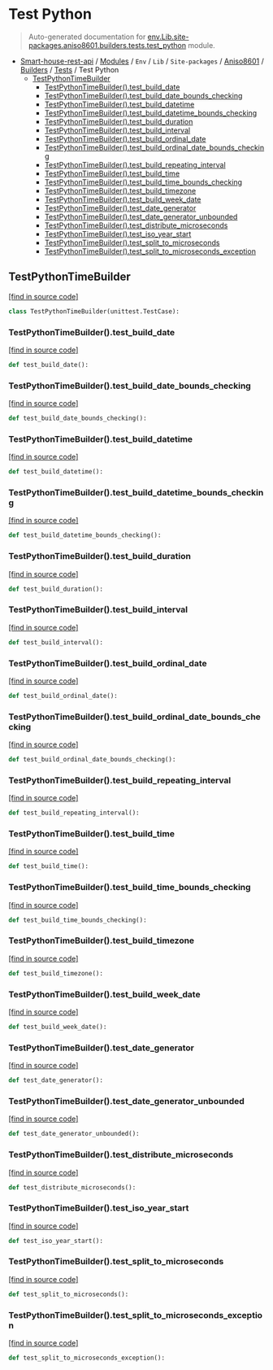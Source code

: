 # Test Python

> Auto-generated documentation for [env.Lib.site-packages.aniso8601.builders.tests.test_python](..\..\..\..\..\..\..\env\Lib\site-packages\aniso8601\builders\tests\test_python.py) module.

- [Smart-house-rest-api](..\..\..\..\..\..\README.md#description) / [Modules](..\..\..\..\..\..\MODULES.md#smart-house-rest-api-modules) / `Env` / `Lib` / `Site-packages` / [Aniso8601](..\..\index.md#aniso8601) / [Builders](..\index.md#builders) / [Tests](index.md#tests) / Test Python
    - [TestPythonTimeBuilder](#testpythontimebuilder)
        - [TestPythonTimeBuilder().test_build_date](#testpythontimebuildertest_build_date)
        - [TestPythonTimeBuilder().test_build_date_bounds_checking](#testpythontimebuildertest_build_date_bounds_checking)
        - [TestPythonTimeBuilder().test_build_datetime](#testpythontimebuildertest_build_datetime)
        - [TestPythonTimeBuilder().test_build_datetime_bounds_checking](#testpythontimebuildertest_build_datetime_bounds_checking)
        - [TestPythonTimeBuilder().test_build_duration](#testpythontimebuildertest_build_duration)
        - [TestPythonTimeBuilder().test_build_interval](#testpythontimebuildertest_build_interval)
        - [TestPythonTimeBuilder().test_build_ordinal_date](#testpythontimebuildertest_build_ordinal_date)
        - [TestPythonTimeBuilder().test_build_ordinal_date_bounds_checking](#testpythontimebuildertest_build_ordinal_date_bounds_checking)
        - [TestPythonTimeBuilder().test_build_repeating_interval](#testpythontimebuildertest_build_repeating_interval)
        - [TestPythonTimeBuilder().test_build_time](#testpythontimebuildertest_build_time)
        - [TestPythonTimeBuilder().test_build_time_bounds_checking](#testpythontimebuildertest_build_time_bounds_checking)
        - [TestPythonTimeBuilder().test_build_timezone](#testpythontimebuildertest_build_timezone)
        - [TestPythonTimeBuilder().test_build_week_date](#testpythontimebuildertest_build_week_date)
        - [TestPythonTimeBuilder().test_date_generator](#testpythontimebuildertest_date_generator)
        - [TestPythonTimeBuilder().test_date_generator_unbounded](#testpythontimebuildertest_date_generator_unbounded)
        - [TestPythonTimeBuilder().test_distribute_microseconds](#testpythontimebuildertest_distribute_microseconds)
        - [TestPythonTimeBuilder().test_iso_year_start](#testpythontimebuildertest_iso_year_start)
        - [TestPythonTimeBuilder().test_split_to_microseconds](#testpythontimebuildertest_split_to_microseconds)
        - [TestPythonTimeBuilder().test_split_to_microseconds_exception](#testpythontimebuildertest_split_to_microseconds_exception)

## TestPythonTimeBuilder

[[find in source code]](..\..\..\..\..\..\..\env\Lib\site-packages\aniso8601\builders\tests\test_python.py#L21)

```python
class TestPythonTimeBuilder(unittest.TestCase):
```

### TestPythonTimeBuilder().test_build_date

[[find in source code]](..\..\..\..\..\..\..\env\Lib\site-packages\aniso8601\builders\tests\test_python.py#L22)

```python
def test_build_date():
```

### TestPythonTimeBuilder().test_build_date_bounds_checking

[[find in source code]](..\..\..\..\..\..\..\env\Lib\site-packages\aniso8601\builders\tests\test_python.py#L93)

```python
def test_build_date_bounds_checking():
```

### TestPythonTimeBuilder().test_build_datetime

[[find in source code]](..\..\..\..\..\..\..\env\Lib\site-packages\aniso8601\builders\tests\test_python.py#L272)

```python
def test_build_datetime():
```

### TestPythonTimeBuilder().test_build_datetime_bounds_checking

[[find in source code]](..\..\..\..\..\..\..\env\Lib\site-packages\aniso8601\builders\tests\test_python.py#L294)

```python
def test_build_datetime_bounds_checking():
```

### TestPythonTimeBuilder().test_build_duration

[[find in source code]](..\..\..\..\..\..\..\env\Lib\site-packages\aniso8601\builders\tests\test_python.py#L358)

```python
def test_build_duration():
```

### TestPythonTimeBuilder().test_build_interval

[[find in source code]](..\..\..\..\..\..\..\env\Lib\site-packages\aniso8601\builders\tests\test_python.py#L436)

```python
def test_build_interval():
```

### TestPythonTimeBuilder().test_build_ordinal_date

[[find in source code]](..\..\..\..\..\..\..\env\Lib\site-packages\aniso8601\builders\tests\test_python.py#L911)

```python
def test_build_ordinal_date():
```

### TestPythonTimeBuilder().test_build_ordinal_date_bounds_checking

[[find in source code]](..\..\..\..\..\..\..\env\Lib\site-packages\aniso8601\builders\tests\test_python.py#L915)

```python
def test_build_ordinal_date_bounds_checking():
```

### TestPythonTimeBuilder().test_build_repeating_interval

[[find in source code]](..\..\..\..\..\..\..\env\Lib\site-packages\aniso8601\builders\tests\test_python.py#L774)

```python
def test_build_repeating_interval():
```

### TestPythonTimeBuilder().test_build_time

[[find in source code]](..\..\..\..\..\..\..\env\Lib\site-packages\aniso8601\builders\tests\test_python.py#L125)

```python
def test_build_time():
```

### TestPythonTimeBuilder().test_build_time_bounds_checking

[[find in source code]](..\..\..\..\..\..\..\env\Lib\site-packages\aniso8601\builders\tests\test_python.py#L218)

```python
def test_build_time_bounds_checking():
```

### TestPythonTimeBuilder().test_build_timezone

[[find in source code]](..\..\..\..\..\..\..\env\Lib\site-packages\aniso8601\builders\tests\test_python.py#L862)

```python
def test_build_timezone():
```

### TestPythonTimeBuilder().test_build_week_date

[[find in source code]](..\..\..\..\..\..\..\env\Lib\site-packages\aniso8601\builders\tests\test_python.py#L904)

```python
def test_build_week_date():
```

### TestPythonTimeBuilder().test_date_generator

[[find in source code]](..\..\..\..\..\..\..\env\Lib\site-packages\aniso8601\builders\tests\test_python.py#L932)

```python
def test_date_generator():
```

### TestPythonTimeBuilder().test_date_generator_unbounded

[[find in source code]](..\..\..\..\..\..\..\env\Lib\site-packages\aniso8601\builders\tests\test_python.py#L948)

```python
def test_date_generator_unbounded():
```

### TestPythonTimeBuilder().test_distribute_microseconds

[[find in source code]](..\..\..\..\..\..\..\env\Lib\site-packages\aniso8601\builders\tests\test_python.py#L991)

```python
def test_distribute_microseconds():
```

### TestPythonTimeBuilder().test_iso_year_start

[[find in source code]](..\..\..\..\..\..\..\env\Lib\site-packages\aniso8601\builders\tests\test_python.py#L922)

```python
def test_iso_year_start():
```

### TestPythonTimeBuilder().test_split_to_microseconds

[[find in source code]](..\..\..\..\..\..\..\env\Lib\site-packages\aniso8601\builders\tests\test_python.py#L961)

```python
def test_split_to_microseconds():
```

### TestPythonTimeBuilder().test_split_to_microseconds_exception

[[find in source code]](..\..\..\..\..\..\..\env\Lib\site-packages\aniso8601\builders\tests\test_python.py#L980)

```python
def test_split_to_microseconds_exception():
```
